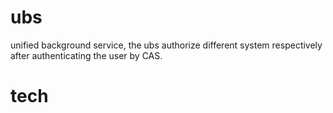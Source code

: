 ubs
=======
unified background service, the ubs authorize different system respectively after authenticating the user by CAS.

tech
=======
